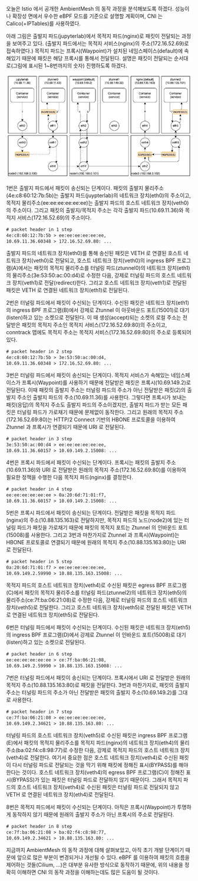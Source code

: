 오늘은 Istio 에서 공개한 AmbientMesh 의 동작 과정을 분석해보도록 하겠다. 성능이나 확장성 면에서 우수한 eBPF 모드를 기준으로 설명할 계획이며, CNI 는 Calico(+IPTables)를 사용하였다.

아래 그림은 출발지 파드(jupyterlab)에서 목적지 파드(nginx)로 패킷이 전달되는 과정을 보여주고 있다. (출발지 파드에서는 목적지 서비스(nginx)의 주소(172.16.52.69)로 접속하였다.) 목적지 파드는 프록시(Waypoint)가 설치된 네임스페이스(default)에 속해있기 때문에 패킷은 해당 프록시를 통해서 전달된다. 설명은 패킷이 전달되는 순서대로(그림에 표시된 1~8번까지의 숫자) 진행하도록 하겠다.

![istio.ambientmesh.flow](./istio-ambientmesh-flow.png)

1번은 출발지 파드에서 패킷이 송신되는 단계이다. 패킷의 출발지 물리주소(4e:c8:60:12:7b:5b)는 출발지 파드(juypterlab)의 네트워크 장치(eth0)의 주소이고, 목적지 물리주소(ee:ee:ee:ee:ee:ee)는 출발지 파드의 호스트 네트워크 장치(veth0)의 주소이다. 그리고 패킷의 출발지/목적지 주소는 각각 출발지 파드(10.69.11.36)와 목적지 서비스(172.16.52.69)의 주소이다.

```
# packet header in 1 step
4e:c8:60:12:7b:5b > ee:ee:ee:ee:ee:ee,
10.69.11.36.60348 > 172.16.52.69.80: ...
```

출발지 파드의 네트워크 장치(eth0)를 통해 송신된 패킷은 VETH 로 연결된 호스트 네트워크 장치(veth0)로 전달되고, 호스트 네트워크 장치(veth0)의 ingress BPF 프로그램(A)에서는 패킷의 목적지 물리주소를 터널링 파드(ztunnel0)의 네트워크 장치(eth1)의 물리주소(3e:53:50:ac:00:d4)로 수정한 다음, 강제로 터널링 파드의 호스트 네트워크 장치(veth1)로 전달(redirect)한다. 그리고 호스트 네트워크 장치(veth1)로 전달된 패킷은 VETH 로 연결된 네트워크 장치(eth1)로 전달된다.

2번은 터널링 파드에서 패킷이 수신되는 단계이다. 수신된 패킷은 네트워크 장치(eth1)의 ingress BPF 프로그램(B)에서 강제로 Ztunnel 이 아웃바운드 포트(15001)로 대기(listen)하고 있는 소켓으로 전달된다. 이 때 생성(accept)되는 소켓의 로컬 주소는 전달받은 패킷의 목적지 주소인 목적지 서비스(172.16.52.69:80)의 주소이고, conntrack 맵에도 목적지 주소는 목적지 서비스(172.16.52.69:80)의 주소로 등록되어 있다.

```
# packet header in 2 step
4e:c8:60:12:7b:5b > 3e:53:50:ac:00:d4,
10.69.11.36.60348 > 172.16.52.69.80: ...
```

3번은 터널링 파드에서 패킷이 송신되는 단계이다. 목적지 서비스가 속해있는 네임스페이스가 프록시(Waypoint)를 사용하기 때문에 전달받은 패킷은 프록시(10.69.149.2)로 전달된다. 이때 패킷의 출발지 주소는 터널링 파드의 주소가 아닌 전달받은 패킷(2)의 출발지 주소인 출발지 파드의 주소(10.69.11.36)를 사용한다. 그렇다면 프록시가 보내는 패킷(응답)의 목적지 주소도 출발지 파드의 주소이겠지만, 출발지 파드가 받는 모든 패킷은 터널링 파드가 가로채기 때문에 문제없이 동작한다. 그리고 원래의 목적지 주소(172.16.52.69:80)는 HTTP/2 Connect 기반의 HBONE 프로토콜을 이용하여 Ztunnel 과 프록시가 연결되기 때문에 URI 로 전달된다.

```
# packet header in 3 step
3e:53:50:ac:00:d4 > ee:ee:ee:ee:ee:ee,
10.69.11.36.60157 > 10.69.149.2.15008: ...
```

4번은 프록시 파드에서 패킷이 수신되는 단계이다. 프록시는 패킷의 출발지 주소(10.69.11.36)와 URI 로 전달받은 원래의 목적지 주소(172.16.52.69:80)를 이용하여 필요한 정책을 수행한 다음 목적지 파드(nginx)를 결정한다.

```
# packet header in 4 step
ee:ee:ee:ee:ee:ee > 0a:20:6d:71:01:f7,
10.69.11.36.60157 > 10.69.149.2.15008: ...
```

5번은 프록시 파드에서 패킷이 송신되는 단계이다. 전달받은 패킷을 목적지 파드(nginx)의 주소(10.88.135.163)로 전달하지만, 목적지 파드의 노드(node2)에 있는 터널링 파드가 패킷을 가로채기 때문에 패킷의 목적지 포트는 Ztunnel 의 인바운드 포트(15008)를 사용한다. 그리고 3번과 마찬가지로 Ztunnel 과 프록시(Waypoint)는 HBONE 프로토콜로 연결되기 때문에 원래의 목적지 주소(10.88.135.163:80)는 URI 로 전달된다.

```
# packet header in 5 step
0a:20:6d:71:01:f7 > ee:ee:ee:ee:ee:ee,
10.69.149.2.59990 > 10.88.135.163.15008: ...
```

목적지 파드의 호스트 네트워크 장치(veth4)로 수신된 패킷은 egress BPF 프로그램(C)에서 패킷의 목적지 물리주소를 터널링 파드(ztunnel2)의 네트워크 장치(eth5)의 물리주소(ce:7f:ba:06:21:08)로 수정한 다음, 강제로 터널링 파드의 호스트 네트워크 장치(veth5)로 전달한다. 그리고 호스트 네트워크 장치(veth5)로 전달된 패킷은 VETH 로 연결된 네트워크 장치(eth5)로 전달된다.

6번은 터널링 파드에서 패킷이 수신되는 단계이다. 수신된 패킷은 네트워크 장치(eth5)의 ingress BPF 프로그램(D)에서 강제로 Ztunnel 이 인바운드 포트(15008)로 대기(listen)하고 있는 소켓으로 전달된다.

```
# packet header in 6 step
ee:ee:ee:ee:ee:ee > ce:7f:ba:06:21:08,
10.69.149.2.59990 > 10.88.135.163.15008: ...
```

7번은 터널링 파드에서 패킷이 송신되는 단계이다. 프록시에서 URI 로 전달받은 원래의 목적지 주소(10.88.135.163:80)로 패킷을 전달한다. 3번과 마찬가지로, 패킷의 출발지 주소는 터널링 파드의 주소가 아닌 전달받은 패킷의 출발지 주소(10.69.149.2)를 그대로 사용한다.

```
# packet header in 7 step
ce:7f:ba:06:21:08 > ee:ee:ee:ee:ee:ee,
10.69.149.2.34621 > 10.88.135.163.80: ...
```

터널링 파드의 호스트 네트워크 장치(veth5)로 수신된 패킷은 ingress BPF 프로그램(E)에서 패킷의 목적지 물리주소를 목적지 파드(nginx)의 네트워크 장치(eth4)의 물리주소(ba:02:f4:c8:98:77)로 수정한 다음, 강제로 목적지 파드의 호스트 네트워크 장치(veth4)로 전달한다. 여기서 중요한 점은 호스트 네트워크 장치(veth4)로 수신된 패킷이 다시 터널링 파드로 전달되는 것을 막기 위해 패킷에 정해진 표시(BYPASS)를 해야한다는 것이다. 호스트 네트워크 장치(veth4)의 egress BPF 프로그램(C)이 정해진 표시(BYPASS)가 있는 패킷은 터널링 파드로 전달하지 않기 때문이다. 그래서 목적지 파드의 호스트 네트워크 장치(veth4)로 수신된 패킷은 터널링 파드로 전달되지 않고 VETH 로 연결된 네트워크 장치(eth4)로 전달된다.

8번은 목적지 파드에서 패킷이 수신되는 단계이다. 아직은 프록시(Waypoint)가 투명하게 동작하지 않기 때문에 원래의 출발지 주소가 아닌 프록시의 주소로 전달된다.

```
# packet header in 8 step
ce:7f:ba:06:21:08 > ba:02:f4:c8:98:77,
10.69.149.2.34621 > 10.88.135.163.80: ...
```

지금까지 AmbientMesh 의 동작 과정에 대해 살펴보았고, 아직 초기 개발 단계이기 때문에 앞으로 많은 부분이 변경되거나 개선될 수 있다. eBPF 를 이용하여 패킷의 흐름을 제어하는 것들(Cilium, ...)은 대부분 유사한 방식으로 동작하기 때문에, 위의 내용을 정확히 이해하면 CNI 의 동작 과정을 이해하는데도 많은 도움이 될 것이다.

